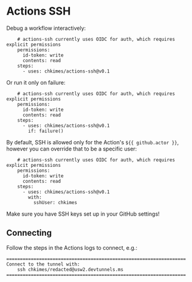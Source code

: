 # Actions SSH

Debug a workflow interactively:

```
    # actions-ssh currently uses OIDC for auth, which requires explicit permissions
    permissions:
      id-token: write
      contents: read
    steps:
      - uses: chkimes/actions-ssh@v0.1
```

Or run it only on failure:

```
    # actions-ssh currently uses OIDC for auth, which requires explicit permissions
    permissions:
      id-token: write
      contents: read
    steps:
      - uses: chkimes/actions-ssh@v0.1
        if: failure()
```

By default, SSH is allowed only for the Action's `${{ github.actor }}`, however you can override that to be a specific user:

```
    # actions-ssh currently uses OIDC for auth, which requires explicit permissions
    permissions:
      id-token: write
      contents: read
    steps:
      - uses: chkimes/actions-ssh@v0.1
        with:
          sshUser: chkimes
```

Make sure you have SSH keys set up in your GitHub settings!

## Connecting

Follow the steps in the Actions logs to connect, e.g.:

```
==================================================================
Connect to the tunnel with:
    ssh chkimes/redacted@usw2.devtunnels.ms
==================================================================
```
